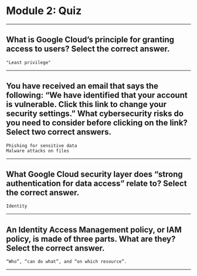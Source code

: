 
# Module 2: Quiz
____
## What is Google Cloud’s principle for granting access to users? Select the correct answer.
```"Least privilege"```
____
## You have received an email that says the following: “We have identified that your account is vulnerable. Click this link to change your security settings.” What cybersecurity risks do you need to consider before clicking on the link? Select two correct answers.
```Phishing for sensitive data```<br>
```Malware attacks on files```
____
## What Google Cloud security layer does “strong authentication for data access” relate to? Select the correct answer.
```Identity```
_____
## An Identity Access Management policy, or IAM policy, is made of three parts. What are they? Select the correct answer.
```“Who”, “can do what”, and “on which resource”.```
_____
